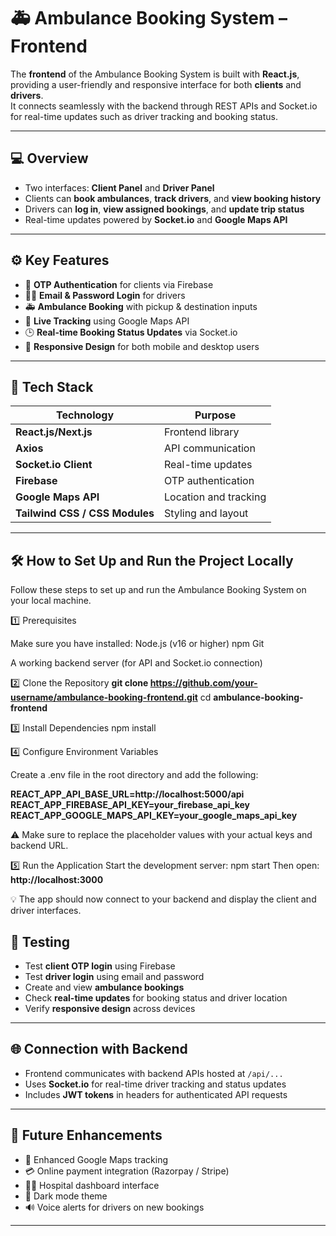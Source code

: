 # 🚑 Ambulance Booking System – Frontend

The **frontend** of the Ambulance Booking System is built with **React.js**, providing a user-friendly and responsive interface for both **clients** and **drivers**.  
It connects seamlessly with the backend through REST APIs and Socket.io for real-time updates such as driver tracking and booking status.

---

## 💻 Overview

- Two interfaces: **Client Panel** and **Driver Panel**  
- Clients can **book ambulances**, **track drivers**, and **view booking history**  
- Drivers can **log in**, **view assigned bookings**, and **update trip status**  
- Real-time updates powered by **Socket.io** and **Google Maps API**  

---

## ⚙️ Key Features

- 🔐 **OTP Authentication** for clients via Firebase  
- 👨‍✈️ **Email & Password Login** for drivers  
- 🚑 **Ambulance Booking** with pickup & destination inputs  
- 📍 **Live Tracking** using Google Maps API  
- 🕒 **Real-time Booking Status Updates** via Socket.io  
- 📱 **Responsive Design** for both mobile and desktop users  

---

## 🧰 Tech Stack

| Technology | Purpose |
|-------------|----------|
| **React.js/Next.js** | Frontend library |
| **Axios** | API communication |
| **Socket.io Client** | Real-time updates |
| **Firebase** | OTP authentication |
| **Google Maps API** | Location and tracking |
| **Tailwind CSS / CSS Modules** | Styling and layout |


---

## 🛠️ How to Set Up and Run the Project Locally

Follow these steps to set up and run the Ambulance Booking System on your local machine.

1️⃣ Prerequisites

Make sure you have installed:
Node.js (v16 or higher)
npm 
Git

A working backend server (for API and Socket.io connection)

2️⃣ Clone the Repository
**git clone https://github.com/your-username/ambulance-booking-frontend.git**
cd **ambulance-booking-frontend**

3️⃣ Install Dependencies
npm install

4️⃣ Configure Environment Variables

Create a .env file in the root directory and add the following:

**REACT_APP_API_BASE_URL=http://localhost:5000/api**
**REACT_APP_FIREBASE_API_KEY=your_firebase_api_key**
**REACT_APP_GOOGLE_MAPS_API_KEY=your_google_maps_api_key**


⚠️ Make sure to replace the placeholder values with your actual keys and backend URL.

5️⃣ Run the Application
Start the development server:
npm start
Then open: **http://localhost:3000**


💡 The app should now connect to your backend and display the client and driver interfaces.



## 🧪 Testing

- Test **client OTP login** using Firebase  
- Test **driver login** using email and password  
- Create and view **ambulance bookings**  
- Check **real-time updates** for booking status and driver location  
- Verify **responsive design** across devices  

---

## 🌐 Connection with Backend

- Frontend communicates with backend APIs hosted at `/api/...`  
- Uses **Socket.io** for real-time driver tracking and status updates  
- Includes **JWT tokens** in headers for authenticated API requests  

---

## 🧱 Future Enhancements

- 📍 Enhanced Google Maps tracking  
- 💳 Online payment integration (Razorpay / Stripe)  
- 🧑‍⚕️ Hospital dashboard interface  
- 🌃 Dark mode theme  
- 🔊 Voice alerts for drivers on new bookings  

---




